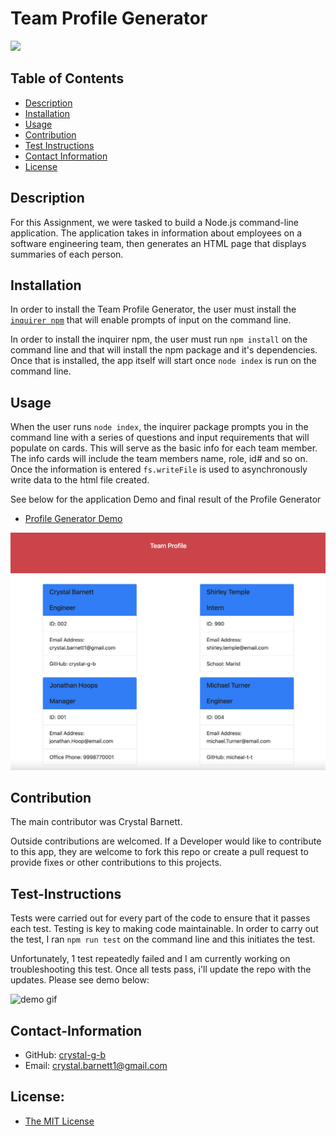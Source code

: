 # Team Profile Generator

  <a href="https://img.shields.io/badge/License-MIT-brightgreen"><img src="https://img.shields.io/badge/License-MIT-brightgreen"></a>

  ## Table of Contents
  * [Description](#description)
  * [Installation](#installation)
  * [Usage](#usage)
  * [Contribution](#contribution)
  * [Test Instructions](#test-instructions)
  * [Contact Information](#contact-information)
  * [License](#license)
  
  
  ## Description
  
  For this Assignment, we were tasked to build a Node.js command-line application. The application takes in information about employees on a software engineering team, then generates an HTML page that displays summaries of each person.
  
  ## Installation
  
  In order to install the Team Profile Generator, the user must install the [`inquirer npm`](https://www.npmjs.com/package/inquirer) that will enable prompts of input on the command line. 
  
  In order to install the inquirer npm, the user must run `npm install` on the command line and that will install the npm package and it's dependencies. Once that is installed, the app itself will start once `node index` is run on the command line.
  
  ## Usage
  
  When the user runs `node index`, the inquirer package prompts you in the command line with a series of questions and input requirements that will populate on cards. This will serve as the basic info for each team member. The info cards will include the team members name, role, id# and so on. Once the information is entered `fs.writeFile` is used to asynchronously write data to the html file created.

  See below for the application Demo and final result of the Profile Generator

  * [Profile Generator Demo](https://drive.google.com/file/d/1hLb7zsY-s1YgbFiGgnov4bjj2g3C9KS0/view?usp=sharing)
  
  ![Final HTML](/ASSETS/finishedpage.png)
  
  ## Contribution
  
  The main contributor was Crystal Barnett.

  Outside contributions are welcomed. If a Developer would like to contribute to this app, they are welcome to fork this repo or create a pull request to provide fixes or other contributions to this projects.
  
  ## Test-Instructions
  
  Tests were carried out for every part of the code to ensure that it passes each test. Testing is key to making code maintainable. In order to carry out the test, I ran `npm run test` on the command line and this initiates the test.
  
  Unfortunately, 1 test repeatedly failed and I am currently working on troubleshooting this test. Once all tests pass, i'll update the repo with the updates. Please see demo below:

  ![demo gif](/ASSETS/test.gif)
  
  ## Contact-Information
  * GitHub: [crystal-g-b](https://github.com/crystal-g-b)
  * Email: crystal.barnett1@gmail.com
  ## License: 
  * [The MIT License](https://opensource.org/licenses/MIT)